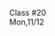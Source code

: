 <div class="lecture1">

<div class="column_date">
<p markdown="block">

Class #20 <br>
Mon,11/12

</p>
</div>
<div class="column_materials">
<p markdown="block">



</p>
</div>

<div class="column_assign">
<p markdown="block">



</p>
</div>

</div>


